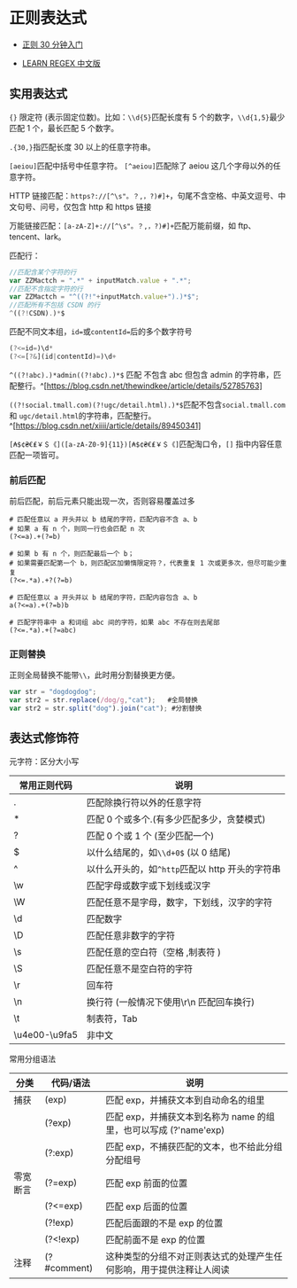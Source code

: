 # 正则表达式

- [正则 30 分钟入门](https://deerchao.cn/tutorials/regex/regex.htm)

- [LEARN REGEX 中文版](https://github.com/ziishaned/learn-regex/blob/master/translations/README-cn.md)

## 实用表达式

`{}` 限定符 (表示固定位数)。比如：`\\d{5}`匹配长度有 5 个的数字，`\\d{1,5}`最少匹配 1 个，最长匹配 5 个数字。

`.{30,}`指匹配长度 30 以上的任意字符串。

`[aeiou]`匹配中括号中任意字符。
`[^aeiou]`匹配除了 aeiou 这几个字母以外的任意字符。

HTTP 链接匹配：`https?://[^\s"。？,，?)#]+`，句尾不含空格、中英文逗号、中文句号、问号，仅包含 http 和 https 链接

万能链接匹配：`[a-zA-Z]+://[^\s"。？,，?)#]+`匹配万能前缀，如 ftp、tencent、lark。

匹配行：

```javascript
//匹配含某个字符的行
var ZZMactch = ".*" + inputMatch.value + ".*";
//匹配不含指定字符的行
var ZZMactch = "^((?!"+inputMatch.value+").)*$";
//匹配所有不包括 CSDN 的行
^((?!CSDN).)*$
```

匹配不同文本组，`id=`或`contentId=`后的多个数字符号

```javascript
(?<=id=)\d*
(?<=[?&](id|contentId)=)\d+
```

`^((?!abc).)*admin((?!abc).)*$` 匹配 不包含 abc 但包含 admin 的字符串，匹配整行。^[https://blog.csdn.net/thewindkee/article/details/52785763]

`((?!social.tmall.com)(?!ugc/detail.html).)*$`匹配不包含`social.tmall.com` 和 `ugc/detail.html`的字符串，匹配整行。^[https://blog.csdn.net/xiiii/article/details/89450341]

`[₳$¢₴€₤￥＄《]([a-zA-Z0-9]{11})[₳$¢₴€₤￥＄《]`匹配淘口令，`[]` 指中内容任意匹配一项皆可。

### 前后匹配

前后匹配，前后元素只能出现一次，否则容易覆盖过多

```shell
# 匹配任意以 a 开头并以 b 结尾的字符，匹配内容不含 a、b
# 如果 a 有 n 个，则同一行也会匹配 n 次
(?<=a).+(?=b)

# 如果 b 有 n 个，则匹配最后一个 b；
# 如果需要匹配第一个 b，则匹配区加懒惰限定符？，代表重复 1 次或更多次，但尽可能少重复
(?<=.*a).+?(?=b)

# 匹配任意以 a 开头并以 b 结尾的字符，匹配内容包含 a、b
a(?<=a).+(?=b)b

# 匹配字符串中 a 和词组 abc 间的字符，如果 abc 不存在则去尾部
(?<=.*a).+(?=abc)
```

### 正则替换

正则全局替换不能带`\\`，此时用分割替换更方便。

```javascript
var str = "dogdogdog";
var str2 = str.replace(/dog/g,"cat");   #全局替换
var str2 = str.split("dog").join("cat"); #分割替换
```

## 表达式修饰符

元字符：区分大小写

| 常用正则代码  | 说明                                            |
| ------------- | ----------------------------------------------- |
| .             | 匹配除换行符以外的任意字符                      |
| \*            | 匹配 0 个或多个.(有多少匹配多少，贪婪模式)      |
| ?             | 匹配 0 个或 1 个 (至少匹配一个)                 |
| $             | 以什么结尾的，如`\\d+0$` (以 0 结尾)            |
| ^             | 以什么开头的，如`^http`匹配以 http 开头的字符串 |
| \w            | 匹配字母或数字或下划线或汉字                    |
| \W            | 匹配任意不是字母，数字，下划线，汉字的字符      |
| \d            | 匹配数字                                        |
| \D            | 匹配任意非数字的字符                            |
| \s            | 匹配任意的空白符（空格 ,制表符 )                |
| \S            | 匹配任意不是空白符的字符                        |
| \r            | 回车符                                          |
| \n            | 换行符 (一般情况下使用\r\n 匹配回车换行)        |
| \t            | 制表符，Tab                                     |
| \u4e00-\u9fa5 | 非中文                                          |

常用分组语法

| 分类     | 代码/语法    | 说明                                                                 |
| -------- | ------------ | -------------------------------------------------------------------- |
| 捕获     | (exp)        | 匹配 exp，并捕获文本到自动命名的组里                                 |
|          | (?<name>exp) | 匹配 exp，并捕获文本到名称为 name 的组里，也可以写成 (?'name'exp)    |
|          | (?:exp)      | 匹配 exp，不捕获匹配的文本，也不给此分组分配组号                     |
| 零宽断言 | (?=exp)      | 匹配 exp 前面的位置                                                  |
|          | (?<=exp)     | 匹配 exp 后面的位置                                                  |
|          | (?!exp)      | 匹配后面跟的不是 exp 的位置                                          |
|          | (?<!exp)     | 匹配前面不是 exp 的位置                                              |
| 注释     | (?#comment)  | 这种类型的分组不对正则表达式的处理产生任何影响，用于提供注释让人阅读 |
